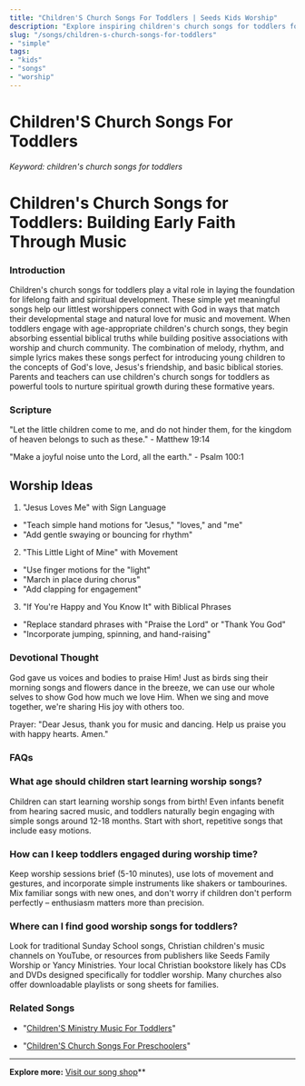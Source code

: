 ```yaml
---
title: "Children'S Church Songs For Toddlers | Seeds Kids Worship"
description: "Explore inspiring children's church songs for toddlers for children's worship and faith development. Biblical music resources for families and ministry."
slug: "/songs/children-s-church-songs-for-toddlers"
- "simple"
tags:
- "kids"
- "songs"
- "worship"
---
```


# Children'S Church Songs For Toddlers

_Keyword: children's church songs for toddlers_

# Children's Church Songs for Toddlers: Building Early Faith Through Music

### Introduction
Children's church songs for toddlers play a vital role in laying the foundation for lifelong faith and spiritual development. These simple yet meaningful songs help our littlest worshippers connect with God in ways that match their developmental stage and natural love for music and movement. When toddlers engage with age-appropriate children's church songs, they begin absorbing essential biblical truths while building positive associations with worship and church community. The combination of melody, rhythm, and simple lyrics makes these songs perfect for introducing young children to the concepts of God's love, Jesus's friendship, and basic biblical stories. Parents and teachers can use children's church songs for toddlers as powerful tools to nurture spiritual growth during these formative years.

### Scripture
"Let the little children come to me, and do not hinder them, for the kingdom of heaven belongs to such as these." - Matthew 19:14

"Make a joyful noise unto the Lord, all the earth." - Psalm 100:1

## Worship Ideas
1. "Jesus Loves Me" with Sign Language
- "Teach simple hand motions for "Jesus," "loves," and "me"
- "Add gentle swaying or bouncing for rhythm"

2. "This Little Light of Mine" with Movement
- "Use finger motions for the "light"
- "March in place during chorus"
- "Add clapping for engagement"

3. "If You're Happy and You Know It" with Biblical Phrases
- "Replace standard phrases with "Praise the Lord" or "Thank You God"
- "Incorporate jumping, spinning, and hand-raising"

### Devotional Thought
God gave us voices and bodies to praise Him! Just as birds sing their morning songs and flowers dance in the breeze, we can use our whole selves to show God how much we love Him. When we sing and move together, we're sharing His joy with others too.

Prayer: "Dear Jesus, thank you for music and dancing. Help us praise you with happy hearts. Amen."

### FAQs

### What age should children start learning worship songs?
Children can start learning worship songs from birth! Even infants benefit from hearing sacred music, and toddlers naturally begin engaging with simple songs around 12-18 months. Start with short, repetitive songs that include easy motions.

### How can I keep toddlers engaged during worship time?
Keep worship sessions brief (5-10 minutes), use lots of movement and gestures, and incorporate simple instruments like shakers or tambourines. Mix familiar songs with new ones, and don't worry if children don't perform perfectly – enthusiasm matters more than precision.

### Where can I find good worship songs for toddlers?
Look for traditional Sunday School songs, Christian children's music channels on YouTube, or resources from publishers like Seeds Family Worship or Yancy Ministries. Your local Christian bookstore likely has CDs and DVDs designed specifically for toddler worship. Many churches also offer downloadable playlists or song sheets for families.

### Related Songs

- "[Children'S Ministry Music For Toddlers](/songs/children-s-ministry-music-for-toddlers/)"

- "[Children'S Church Songs For Preschoolers](/songs/children-s-church-songs-for-preschoolers/)"

---

**Explore more:** [Visit our song shop](https://seedskidsworship.com/shop)**

<!-- Schema Markup -->
<script type="application/ld+json">
{
  "@context": "https://schema.org",
  "@type": "MusicRecording",
  "name": "Children'S Church Songs For Toddlers",
  "byArtist": {
    "@type": "MusicGroup",
    "name": "Seeds Kids Worship"
  },
  "isFamilyFriendly": true,
  "url": "https://seedskidsworship.com/songs/children-s-church-songs-for-toddlers/"
}
</script>